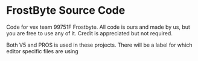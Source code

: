 # FrostByte Source Code
Code for vex team 99751F Frostbyte. All code is ours and made by us, but you are free to use any of it. Credit is appreciated but not required.

Both V5 and PROS is used in these projects. There will be a label for which editor specific files are using
